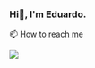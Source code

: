 ### Hi👋, I'm Eduardo.
📫 [How to reach me](mailto:edununes726@gmail.com)

<img align="left" src="https://github-readme-stats.vercel.app/api?username=eduardo-n&show_icons=true&hide_border=true&theme=github_dark" />
